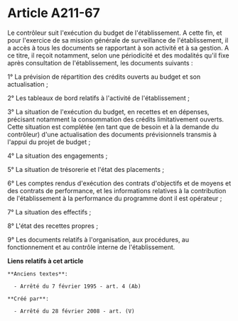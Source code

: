 # Article A211-67

Le contrôleur suit l'exécution du budget de l'établissement. A cette fin, et pour l'exercice de sa mission générale de
surveillance de l'établissement, il a accès à tous les documents se rapportant à son activité et à sa gestion. A ce titre, il
reçoit notamment, selon une périodicité et des modalités qu'il fixe après consultation de l'établissement, les documents
suivants :

1° La prévision de répartition des crédits ouverts au budget et son actualisation ;

2° Les tableaux de bord relatifs à l'activité de l'établissement ;

3° La situation de l'exécution du budget, en recettes et en dépenses, précisant notamment la consommation des crédits
limitativement ouverts. Cette situation est complétée (en tant que de besoin et à la demande du contrôleur) d'une
actualisation des documents prévisionnels transmis à l'appui du projet de budget ;

4° La situation des engagements ;

5° La situation de trésorerie et l'état des placements ;

6° Les comptes rendus d'exécution des contrats d'objectifs et de moyens et des contrats de performance, et les informations
relatives à la contribution de l'établissement à la performance du programme dont il est opérateur ;

7° La situation des effectifs ;

8° L'état des recettes propres ;

9° Les documents relatifs à l'organisation, aux procédures, au fonctionnement et au contrôle interne de l'établissement.

**Liens relatifs à cet article**

	**Anciens textes**:

	  - Arrêté du 7 février 1995 - art. 4 (Ab)

	**Créé par**:

	  - Arrêté du 28 février 2008 - art. (V)
